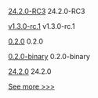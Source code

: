 
[24.2.0-RC3](https://github.com/hyperledger/besu/releases/tag/24.2.0-RC3) 24.2.0-RC3

[v1.3.0-rc.1](https://github.com/hyperledger/firefly-cli/releases/tag/v1.3.0-rc.1) v1.3.0-rc.1

[0.2.0](https://github.com/hyperledger/aries-uniffi-wrappers/releases/tag/0.2.0) 0.2.0

[0.2.0-binary](https://github.com/hyperledger/aries-uniffi-wrappers/releases/tag/0.2.0-binary) 0.2.0-binary

[24.2.0](https://github.com/hyperledger/besu/releases/tag/24.2.0) 24.2.0


[See more >>>](https://start-here.hyperledger.org/releases)

